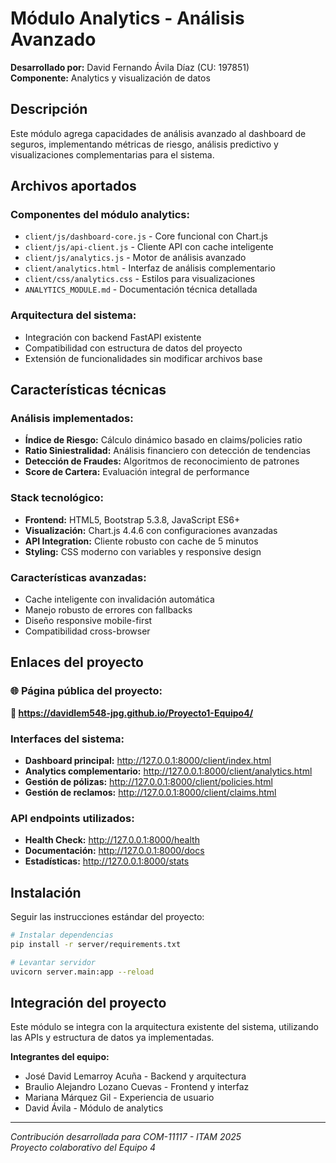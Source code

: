 # Módulo Analytics - Análisis Avanzado

**Desarrollado por:** David Fernando Ávila Díaz (CU: 197851)  
**Componente:** Analytics y visualización de datos

## Descripción

Este módulo agrega capacidades de análisis avanzado al dashboard de seguros, implementando métricas de riesgo, análisis predictivo y visualizaciones complementarias para el sistema.

## Archivos aportados

### Componentes del módulo analytics:
- `client/js/dashboard-core.js` - Core funcional con Chart.js
- `client/js/api-client.js` - Cliente API con cache inteligente
- `client/js/analytics.js` - Motor de análisis avanzado
- `client/analytics.html` - Interfaz de análisis complementario
- `client/css/analytics.css` - Estilos para visualizaciones
- `ANALYTICS_MODULE.md` - Documentación técnica detallada

### Arquitectura del sistema:
- Integración con backend FastAPI existente
- Compatibilidad con estructura de datos del proyecto
- Extensión de funcionalidades sin modificar archivos base

## Características técnicas

### Análisis implementados:
- **Índice de Riesgo:** Cálculo dinámico basado en claims/policies ratio
- **Ratio Siniestralidad:** Análisis financiero con detección de tendencias  
- **Detección de Fraudes:** Algoritmos de reconocimiento de patrones
- **Score de Cartera:** Evaluación integral de performance

### Stack tecnológico:
- **Frontend:** HTML5, Bootstrap 5.3.8, JavaScript ES6+
- **Visualización:** Chart.js 4.4.6 con configuraciones avanzadas
- **API Integration:** Cliente robusto con cache de 5 minutos
- **Styling:** CSS moderno con variables y responsive design

### Características avanzadas:
- Cache inteligente con invalidación automática
- Manejo robusto de errores con fallbacks
- Diseño responsive mobile-first
- Compatibilidad cross-browser

## Enlaces del proyecto

### 🌐 Página pública del proyecto:
**🔗 https://davidlem548-jpg.github.io/Proyecto1-Equipo4/**

### Interfaces del sistema:
- **Dashboard principal:** http://127.0.0.1:8000/client/index.html
- **Analytics complementario:** http://127.0.0.1:8000/client/analytics.html
- **Gestión de pólizas:** http://127.0.0.1:8000/client/policies.html  
- **Gestión de reclamos:** http://127.0.0.1:8000/client/claims.html

### API endpoints utilizados:
- **Health Check:** http://127.0.0.1:8000/health
- **Documentación:** http://127.0.0.1:8000/docs
- **Estadísticas:** http://127.0.0.1:8000/stats

## Instalación

Seguir las instrucciones estándar del proyecto:

```bash
# Instalar dependencias
pip install -r server/requirements.txt

# Levantar servidor  
uvicorn server.main:app --reload
```

## Integración del proyecto

Este módulo se integra con la arquitectura existente del sistema, utilizando las APIs y estructura de datos ya implementadas.

**Integrantes del equipo:**
- José David Lemarroy Acuña - Backend y arquitectura
- Braulio Alejandro Lozano Cuevas - Frontend y interfaz
- Mariana Márquez Gil - Experiencia de usuario
- David Ávila - Módulo de analytics

---

*Contribución desarrollada para COM-11117 - ITAM 2025*  
*Proyecto colaborativo del Equipo 4*